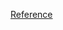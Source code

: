[Reference](https://medium.com/nerd-for-tech/how-to-deploy-cloud-agnostic-jenkins-ci-cd-pipelines-using-terraform-803c2194e5c3)